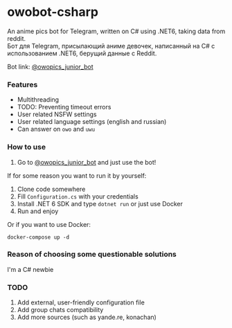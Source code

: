 # owobot-csharp

An anime pics bot for Telegram, written on C# using .NET6, taking data from reddit.   
Бот для Telegram, присылающий аниме девочек, написанный на C# с использованием .NET6, берущий данные с Reddit.

Bot link:  [@owopics_junior_bot](https://t.me/owopics_junior_bot)

### Features
* Multithreading
* TODO: Preventing timeout errors
* User related NSFW settings
* User related language settings (english and russian)
* Can answer on `owo` and `uwu`

### How to use
1. Go to [@owopics_junior_bot](https://t.me/owopics_junior_bot) and just use the bot!

If for some reason you want to run it by yourself:

1. Clone code somewhere
2. Fill `Configuration.cs` with your credentials
3. Install .NET 6 SDK and type `dotnet run` or just use Docker
6. Run and enjoy

Or if you want to use Docker:

```shell
docker-compose up -d
```

### Reason of choosing some questionable solutions

I'm a C# newbie

### TODO
1. Add external, user-friendly configuration file
2. Add group chats compatibility
3. Add more sources (such as yande.re, konachan)

